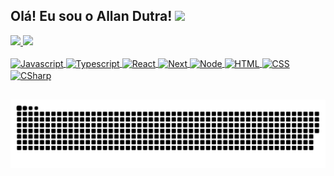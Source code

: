## Olá! Eu sou o Allan Dutra! ![](https://gpvc.arturio.dev/allandutra)

<div>
  <a href="https://github.com/AllanDutra">
  <img height="180em" src="https://github-readme-stats.vercel.app/api?username=AllanDutra&show_icons=true&theme=midnight-purple&include_all_commits=true&count_private=true"/>
  <img height="180em" src="https://github-readme-stats.vercel.app/api/top-langs/?username=AllanDutra&layout=compact&langs_count=7&theme=midnight-purple"/>
</div>
  
<div style="display: inline_block"><br>
  <img align="center" alt="Javascript" height="30" width="40" src="https://cdn.jsdelivr.net/gh/devicons/devicon/icons/javascript/javascript-original.svg" />
  <img align="center" alt="Typescript" height="30" width="40" src="https://cdn.jsdelivr.net/gh/devicons/devicon/icons/typescript/typescript-original.svg" />
  <img align="center" alt="React" height="30" width="40" src="https://cdn.jsdelivr.net/gh/devicons/devicon/icons/react/react-original.svg" />
  <img align="center" alt="Next" height="30" width="40" src="[https://cdn.jsdelivr.net/gh/devicons/devicon/icons/react/react-original.svg](https://cdn.jsdelivr.net/gh/devicons/devicon/icons/nextjs/nextjs-original.svg)" />
  <img align="center" alt="Node" height="30" width="40" src="https://cdn.jsdelivr.net/gh/devicons/devicon/icons/nodejs/nodejs-original.svg" />
  <img align="center" alt="HTML" height="30" width="40" src="https://cdn.jsdelivr.net/gh/devicons/devicon/icons/html5/html5-original.svg" />
  <img align="center" alt="CSS" height="30" width="40" src="https://cdn.jsdelivr.net/gh/devicons/devicon/icons/css3/css3-original.svg" />
  <img align="center" alt="CSharp" height="30" width="40" src="https://cdn.jsdelivr.net/gh/devicons/devicon/icons/csharp/csharp-original.svg" />
</div>
  
  ##
 
![Snake animation](https://github.com/AllanDutra/allandutra/blob/output/github-contribution-grid-snake.svg)
